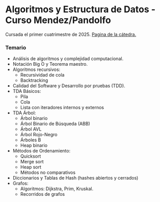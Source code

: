 # Algoritmos y Estructura de Datos - Curso Mendez/Pandolfo
Cursada el primer cuatrimestre de 2025. [Pagina de la cátedra.](https://algoritmos7541mendez.com.ar/)

### Temario
- Análisis de algoritmos y complejidad computacional.
- Notación Big O y Teorema maestro.
- Algoritmos recursivos:
    - Recursividad de cola
    - Backtracking
- Calidad del Software y Desarrollo por pruebas (TDD).
- TDA Básicos:
    - Pila
    - Cola
    - Lista con iteradores internos y externos
- TDA Árbol:
    - Árbol binario
    - Árbol Binario de Búsqueda (ABB)
    - Árbol AVL
    - Árbol Rojo-Negro
    - Árboles B
    - Heap binario
- Métodos de Ordenamiento:
    - Quicksort
    - Merge sort
    - Heap sort
    - Métodos no comparativos
- Diccionarios y Tablas de Hash (hashes abiertos y cerrados)
- Grafos:
    - Algoritmos: Dijkstra, Prim, Kruskal.
    - Recorridos de grafos
